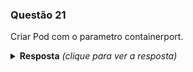 ### Questão 21

Criar Pod com o parametro containerport.

<details> 
  <summary><b>Resposta</b> <em>(clique para ver a resposta)</em></summary>

Foi efetuada a criação do arquivo meu-pod.yaml.
O arquivo está versionado para facilitar o entendimento.

Abaixo segue a transcrição do arquivo meu-pod.yaml:

```yaml
apiVersion: apps/v1
kind: Deployment
metadata:
  name: my-nginx
spec:
  selector:
    matchLabels:
      run: my-nginx
  replicas: 2
  template:
    metadata:
      labels:
        run: my-nginx
    spec:
      containers:
      - name: my-nginx
        image: nginx
        ports:
        - containerPort: 80
```


</details>